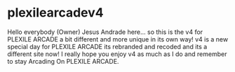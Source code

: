 # plexilearcadev4
Hello everybody (Owner) Jesus Andrade here... so this is the v4 for PLEXILE ARCADE a bit different and more unique in its own way! v4 is a new special day for PLEXILE ARCADE its rebranded and recoded and its a different site now! I really hope you enjoy v4 as much as I do and remember to stay Arcading On PLEXILE ARCADE.

